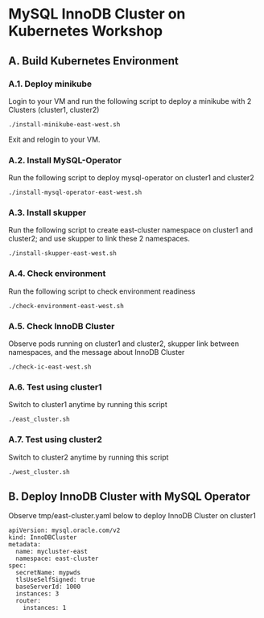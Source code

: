 # MySQL InnoDB Cluster on Kubernetes Workshop

## A. Build Kubernetes Environment
### A.1. Deploy minikube
Login to your VM and run the following script to deploy a minikube with 2 Clusters (cluster1, cluster2)
```
./install-minikube-east-west.sh 
```
Exit and relogin to your VM.
### A.2. Install MySQL-Operator 
Run the following script to deploy mysql-operator on cluster1 and cluster2
```
./install-mysql-operator-east-west.sh
```
### A.3. Install skupper 
Run the following script to create east-cluster namespace on cluster1 and cluster2; and use skupper to link these 2 namespaces.
```
./install-skupper-east-west.sh
```
### A.4. Check environment
Run the following script to check environment readiness
```
./check-environment-east-west.sh 
```
### A.5. Check InnoDB Cluster
Observe pods running on cluster1 and cluster2, skupper link between namespaces, and the message about InnoDB Cluster
```
./check-ic-east-west.sh
```
### A.6. Test using cluster1
Switch to cluster1 anytime by running this script
```
./east_cluster.sh 
```
### A.7. Test using cluster2
Switch to cluster2 anytime by running this script
```
./west_cluster.sh
```
## B. Deploy InnoDB Cluster with MySQL Operator
Observe tmp/east-cluster.yaml below to deploy InnoDB Cluster on cluster1
```
apiVersion: mysql.oracle.com/v2
kind: InnoDBCluster
metadata:
  name: mycluster-east
  namespace: east-cluster
spec:
  secretName: mypwds
  tlsUseSelfSigned: true
  baseServerId: 1000
  instances: 3
  router:
    instances: 1
```

